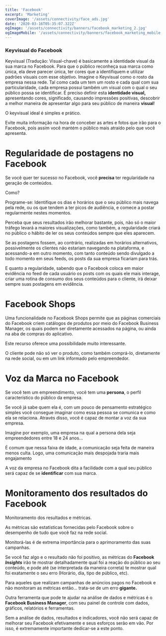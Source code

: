 ```yaml
---
title: 'Facebook'
excerpt: 'Marketing'
coverImage: '/assets/connectivity/face_ads.jpg'
date: '2020-03-16T05:35:07.322Z'
ogImage: '/assets/connectivity/banners/facebook_marketing_2.jpg'
ogImageMobile: '/assets/connectivity/banners/facebook_marketing_mobile.jpg'
---
```


### Keyvisual do Facebook

Keyvisual (Tradução: Visual-chave) é basicamente a identidade visual da sua marca no Facebook.
Para que o público reconheça sua marca como única, ela deve parecer única, ter cores que a identifiquem e utilizar padrões visuais com esse objetivo.
Imagine o Keyvisual como o rosto da empresa nessa rede.
Tal como cada um tem um rosto e cada qual com sua particularidade, cada empresa possui também um visual com o qual o seu público possa se identificar.
É preciso definir esta **identidade visual,** apresentando cores, significado, causando impressões positivas, descobrir a melhor maneira de apresentar algo para seu público de maneira **visual**!

O keyvisual ideal é simples e prático.

Evite muita informação na hora de conceber as artes e fotos que irão para o Facebook, pois assim você mantém o público mais atraído pelo que você apresenta.

# Regularidade de postagens no Facebook

Se você quer ter sucesso no Facebook, você **precisa** ter regularidade na geração de conteúdos.

Como?

Programe-se: Identifique os dias e horários que o seu público mais navega pela rede, ou os que tendem a ter picos de audiência, e comece a postar regularmente nestes momentos.

Perceba que seus resultados irão melhorar bastante, pois, não só o maior tráfego levará a maiores visualizações, como também, a regularidade criará no público o hábito de ler os seus conteúdos sempre que eles aparecem.

Se as postagens fossem, ao contrário, realizadas em horários alternativos, possivelmente os clientes não estariam navegando na plataforma, e acessando-a em outro momento, com tanto conteúdo sendo divulgado a todo momento em seus feeds, os posts da sua empresa ficariam para trás.

E quanto a regularidade, sabendo que o Facebook coloca em maior evidência no feed de cada usuário os posts com os quais ele mais interage, criar uma rotina de consumo dos seus conteúdos para o cliente, irá deixar sempre suas postagens em evidência.

# Facebook Shops

Uma funcionalidade no Facebook Shops permite que as páginas comerciais do Facebook criem catálogos de produtos por meio do Facebook Business Manager, os quais podem ser diretamente acessados na página, ou ainda na aba de compras do aplicativo.

Este recurso oferece uma possibilidade muito interessante.

O cliente pode não só ver o produto, como também comprá-lo, diretamente na rede social, ou em um link informado pelo empreendedor.

# **Voz da Marca no Facebook**

Se você tem um empreendimento, você tem uma **persona**, o perfil característico do público da empresa.

Se você já sabe quem ela é, com um pouco de pensamento estratégico simples você consegue imaginar como essa pessoa se comunica e como ela se relaciona. Através disso, você é capaz de montar a voz da sua empresa.

Imagine por exemplo, uma empresa na qual a persona dela seja empreendedores entre 18 e 24 anos...

É comum que nessa faixa de idade, a comunicação seja feita de maneira menos culta. Logo, uma comunicação mais despojada traria mais engajamento

A voz da empresa no Facebook dita a facilidade com a qual seu público será capaz de se **identificar** com sua marca.

# Monitoramento dos resultados do Facebook

Monitoramento dos resultados e métricas.

As métricas são estatísticas fornecidas pelo Facebook sobre o desempenho de tudo que você faz na rede social.

Monitorá-las é de extrema importância para o aprimoramento das suas campanhas.

Se você faz algo e o resultado não foi positivo, as métricas do **Facebook *Insights*** irão te mostrar detalhadamente qual foi a reação do público ao seu conteúdo, e pode até (se interpretada da maneira correta) te mostrar qual foi exatamente o seu erro (Horário, dia, tipo de público, etc).

Para aqueles que realizam campanhas de anúncios pagos no Facebook e não monitoram as métricas então... trata-se de um erro **gigante.**

Outra ferramenta que pode te ajudar na análise de dados e métricas é o **Facebook Business Manager**, com seu painel de controle com dados, gráficos, relatórios e ferramentas.

Sem a análise de dados, resultados e indicadores, você não será capaz de melhorar seu Facebook efetivamente e seus esforços serão em vão. Por isso, é extremamente importante dedicar-se a este ponto.